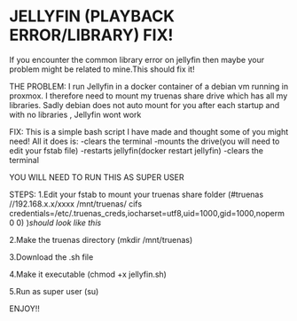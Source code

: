 # JELLYFIN (PLAYBACK ERROR/LIBRARY) FIX!
If you encounter the common library error on jellyfin then maybe your problem might be related to mine.This should fix it!

THE PROBLEM:
I run Jellyfin in a docker container of a debian vm running in proxmox. I therefore need to mount my truenas share drive which 
has all my libraries. Sadly debian does not auto mount for you after each startup and with no libraries , Jellyfin wont work 

FIX:
This is a simple bash script I have made and thought some of you might need!
All it does is:
-clears the terminal
-mounts the drive(you will need to edit your fstab file)
-restarts jellyfin(docker restart jellyfin)
-clears the terminal 

YOU WILL NEED TO RUN THIS AS SUPER USER

STEPS:
1.Edit your fstab to mount your truenas share folder
(#truenas
//192.168.x.x/xxxx /mnt/truenas/ cifs credentials=/etc/.truenas_creds,iocharset=utf8,uid=1000,gid=1000,noperm 0 0)
)*should look like this*

2.Make the truenas directory 
  (mkdir /mnt/truenas)
  
3.Download the .sh file

4.Make it executable
  (chmod +x jellyfin.sh)

5.Run as super user
 (su)


ENJOY!!
 
 

